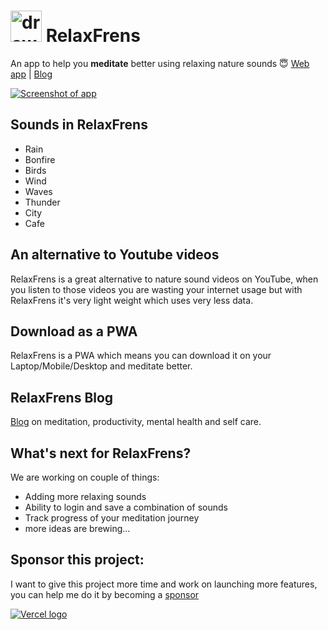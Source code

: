 # <img src="https://www.relaxfrens.com/images/logo/relax_frens_logo.png" alt="drawing" width="50"/> RelaxFrens

An app to help you **meditate** better using relaxing nature sounds 😇
[Web app](https://www.relaxfrens.com) |  [Blog](https://relaxfrens.medium.com)

[![Screenshot of app](https://raw.githubusercontent.com/syedzubairahmed001/relaxfrens_web/main/screenshot.jpg)](https://relaxfrens.com)

## Sounds in RelaxFrens

- Rain
- Bonfire
- Birds
- Wind
- Waves
- Thunder
- City
- Cafe

## An alternative to Youtube videos
RelaxFrens is a great alternative to nature sound videos on YouTube, when you listen to those videos you are wasting your internet usage but with RelaxFrens it's very light weight which uses very less data.

## Download as a PWA

RelaxFrens is a PWA which means you can download it on your Laptop/Mobile/Desktop and meditate better.

## RelaxFrens Blog
[Blog](https://relaxfrens.medium.com) on meditation, productivity, mental health and self care.

## What's next for RelaxFrens?

We are working on couple of things:

- Adding more relaxing sounds
- Ability to login and save a combination of sounds
- Track progress of your meditation journey
- more ideas are brewing...

## Sponsor this project:

I want to give this project more time and work on launching more features, you can help me do it by becoming a [sponsor](https://ko-fi.com/zubairself)

[![Vercel logo](https://www.datocms-assets.com/31049/1618983297-powered-by-vercel.svg)](https://vercel.com?utm_source=syedzubairahmed001&utm_campaign=oss)
